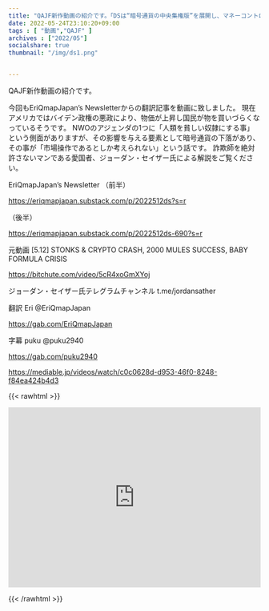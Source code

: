 ```yaml
---
title: "QAJF新作動画の紹介です。「DSは“暗号通貨の中央集権版”を展開し、マネーコントロールを維持しようとしている」"
date: 2022-05-24T23:10:20+09:00
tags : [ "動画","QAJF" ]
archives : ["2022/05"]
socialshare: true
thumbnail: "/img/ds1.png"


---
```


QAJF新作動画の紹介です。

今回もEriQmapJapan’s Newsletterからの翻訳記事を動画に致しました。
現在アメリカではバイデン政権の悪政により、物価が上昇し国民が物を買いづらくなっているそうです。
NWOのアジェンダの1つに「人類を貧しい奴隷にする事」という側面がありますが、その影響を与える要素として暗号通貨の下落があり、その事が「市場操作であるとしか考えられない」という話です。
詐欺師を絶対許さないマンである愛国者、ジョーダン・セイザー氏による解説をご覧ください。

EriQmapJapan’s Newsletter
（前半）

https://eriqmapjapan.substack.com/p/2022512ds?s=r

（後半）

https://eriqmapjapan.substack.com/p/2022512ds-690?s=r

元動画
[5.12] STONKS & CRYPTO CRASH, 2000 MULES SUCCESS, BABY FORMULA CRISIS

https://bitchute.com/video/5cR4xoGmXYoj

ジョーダン・セイザー氏テレグラムチャンネル
t.me/jordansather

翻訳 Eri
@EriQmapJapan

https://gab.com/EriQmapJapan

字幕 puku
@puku2940

https://gab.com/puku2940


https://mediable.jp/videos/watch/c0c0628d-d953-46f0-8248-f84ea424b4d3


{{< rawhtml >}}

<iframe width="100%" height="360" scrolling="no" frameborder="0" style="border: none;" src="https://mediable.jp/videos/watch/c0c0628d-d953-46f0-8248-f84ea424b4d3"></iframe>

{{< /rawhtml >}}
